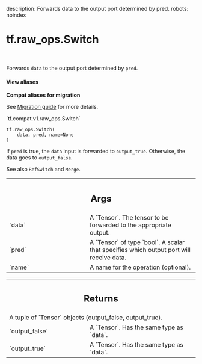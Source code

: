 description: Forwards data to the output port determined by pred.
robots: noindex

# tf.raw_ops.Switch

<!-- Insert buttons and diff -->

<table class="tfo-notebook-buttons tfo-api nocontent" align="left">

</table>



Forwards `data` to the output port determined by `pred`.

<section class="expandable">
  <h4 class="showalways">View aliases</h4>
  <p>
<b>Compat aliases for migration</b>
<p>See
<a href="https://www.tensorflow.org/guide/migrate">Migration guide</a> for
more details.</p>
<p>`tf.compat.v1.raw_ops.Switch`</p>
</p>
</section>

<pre class="devsite-click-to-copy prettyprint lang-py tfo-signature-link">
<code>tf.raw_ops.Switch(
    data, pred, name=None
)
</code></pre>



<!-- Placeholder for "Used in" -->

If `pred` is true, the `data` input is forwarded to `output_true`. Otherwise,
the data goes to `output_false`.

See also `RefSwitch` and `Merge`.

<!-- Tabular view -->
 <table class="responsive fixed orange">
<colgroup><col width="214px"><col></colgroup>
<tr><th colspan="2"><h2 class="add-link">Args</h2></th></tr>

<tr>
<td>
`data`
</td>
<td>
A `Tensor`. The tensor to be forwarded to the appropriate output.
</td>
</tr><tr>
<td>
`pred`
</td>
<td>
A `Tensor` of type `bool`.
A scalar that specifies which output port will receive data.
</td>
</tr><tr>
<td>
`name`
</td>
<td>
A name for the operation (optional).
</td>
</tr>
</table>



<!-- Tabular view -->
 <table class="responsive fixed orange">
<colgroup><col width="214px"><col></colgroup>
<tr><th colspan="2"><h2 class="add-link">Returns</h2></th></tr>
<tr class="alt">
<td colspan="2">
A tuple of `Tensor` objects (output_false, output_true).
</td>
</tr>
<tr>
<td>
`output_false`
</td>
<td>
A `Tensor`. Has the same type as `data`.
</td>
</tr><tr>
<td>
`output_true`
</td>
<td>
A `Tensor`. Has the same type as `data`.
</td>
</tr>
</table>


